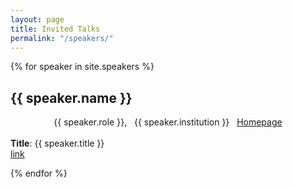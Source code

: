 ```yaml
---
layout: page
title: Invited Talks
permalink: "/speakers/"
---
```


{% for speaker in site.speakers %}
  <div class="speaker">
     <p>
     <h2>{{ speaker.name }}</h2> 
     <center>
    {{ speaker.role }}, &nbsp;  {{ speaker.institution }} &nbsp; <a href="{{ speaker.website }}"> Homepage </a> </center> <br>
    <b>Title</b>: {{ speaker.title }} <br>
    <a href="..{{ speaker.url }}">link</a>
    </p>
  </div>
{% endfor %}
